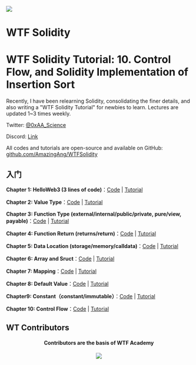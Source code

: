 ![](./img/logo2.jpeg)

# WTF Solidity
# WTF Solidity Tutorial: 10. Control Flow, and Solidity Implementation of Insertion Sort

Recently, I have been relearning Solidity, consolidating the finer details, and also writing a "WTF Solidity Tutorial" for newbies to learn. Lectures are updated 1~3 times weekly. 

Twitter: [@0xAA_Science](https://twitter.com/0xAA_Science)

Discord: [Link](https://discord.gg/5akcruXrsk)

All codes and tutorials are open-source and available on GitHub: [github.com/AmazingAng/WTFSolidity](https://github.com/AmazingAng/WTFSolidity)

## 入门
**Chapter 1: HelloWeb3 (3 lines of code)**：[Code](./01_HelloWeb3_en) | [Tutorial](./01_HelloWeb3_en/readme.md)

**Chapter 2: Value Type**：[Code](./02_ValueTypes_en) | [Tutorial](./02_ValueTypes_en/readme.md)

**Chapter 3: Function Type (external/internal/public/private, pure/view, payable)**：[Code](./03_Function_en) | [Tutorial](./03_Function_en/readme.md)

**Chapter 4: Function Return (returns/return)**：[Code](./04_Return_en) | [Tutorial](./04_Return_en/readme.md) 

**Chapter 5: Data Location (storage/memory/calldata)**：[Code](./05_DataStorage_en) | [Tutorial](./05_DataStorage_en/readme.md)

**Chapter 6: Array and Sruct**：[Code](./06_ArrayAndStruct_en) | [Tutorial](./06_ArrayAndStruct_en/readme.md)

**Chapter 7: Mapping**：[Code](./07_Mapping_en) | [Tutorial](./07_Mapping_en/readme.md)

**Chapter 8: Default Value**：[Code](./08_InitialValue_en) | [Tutorial](./08_InitialValue_en/readme.md)

**Chapter9: Constant（constant/immutable）**：[Code](./09_Constant_en) | [Tutorial](./09_Constant/readme.md_en)

**Chapter 10: Control Flow**：[Code](./10_InsertionSort_en) | [Tutorial](./10_InsertionSort_en/readme.md)


## WT Contributors
<div align="center">
  <h4 align="center">
    Contributors are the basis of WTF Academy
  </h4>
  <a href="https://github.com/AmazingAng/WTFSolidity/graphs/contributors">
    <img src="https://contrib.rocks/image?repo=AmazingAng/WTFSolidity" />
  </a>
</div>
